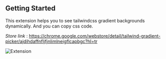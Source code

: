 ## Getting Started

This extension helps you to see tailwindcss gradient backgrounds dynamically. And you can copy css code.

*Store link* : https://chrome.google.com/webstore/detail/tailwind-gradient-picker/ajdihdaffnfljfjnlimlneigflcapbgc?hl=tr

![Extension](https://lh3.googleusercontent.com/3JQjGtIwVE3_PBpuoyR-zA1r76TtLJv6WRN4-FIPaEIfpzu0_vHareOn_jUz8NWgnZpm1-2ZEmUQpiDn2OcObQff=w640-h400-e365-rj-sc0x00ffffff)
